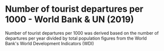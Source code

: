 # Number of tourist departures per 1000 - World Bank & UN (2019)

Number of tourist departures per 1000 was derived based on the number of departures per year divided by total population figures from the World Bank's World Development Indicators (WDI)